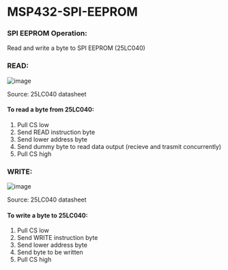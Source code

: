 # MSP432-SPI-EEPROM

### SPI EEPROM Operation:
Read and write a byte to SPI EEPROM (25LC040)


### READ:

![image](https://user-images.githubusercontent.com/62213019/113335699-28cd4880-92da-11eb-974d-c92428ee64c9.png)

Source: 25LC040 datasheet

#### To read a byte from 25LC040:
1. Pull CS low
2. Send READ instruction byte
3. Send lower address byte
4. Send dummy byte to read data output (recieve and trasmit concurrently)
5. Pull CS high

### WRITE:

![image](https://user-images.githubusercontent.com/62213019/113335761-3e427280-92da-11eb-9d71-49c8a015225f.png)

Source: 25LC040 datasheet

#### To write a byte to 25LC040:
1. Pull CS low
2. Send WRITE instruction byte
3. Send lower address byte
4. Send byte to be written
5. Pull CS high




